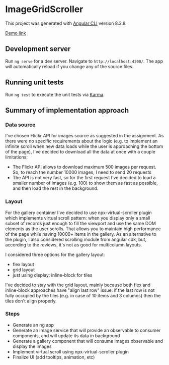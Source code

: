 # ImageGridScroller

This project was generated with [Angular CLI](https://github.com/angular/angular-cli) version 8.3.8.

[Demo link](https://kaera.github.io)

## Development server

Run `ng serve` for a dev server. Navigate to `http://localhost:4200/`. The app will automatically reload if you change any of the source files.

## Running unit tests

Run `ng test` to execute the unit tests via [Karma](https://karma-runner.github.io).

## Summary of implementation approach

### Data source

I've chosen Flickr API for images source as suggested in the assignment.
As there were no specific requirements about the logic (e.g. to implement an infinite scroll when new data loads while the user is approaching the bottom of the page), I've decided to download all the data at once with a couple limitations:
- The Flickr API allows to download maximum 500 images per request. So, to reach the number 10000 images, I need to send 20 requests
- The API is not very fast, so for the first request I've decided to load a smaller number of images (e.g. 100) to show them as fast as possible, and then load the rest in the background.

### Layout

For the gallery container I've decided to use npx-virtual-scroller plugin which implements virtual scroll pattern: when you display only a small subset of records just enough to fill the viewport and use the same DOM elements as the user scrolls. That allows you to maintain high performance of the page while having 10000+ items in the gallery.
As an alternative to the plugin, I also considered scrolling module from angular cdk, but, according to the reviews, it's not as good for multicolumn layouts.

I considered three options for the gallery layout:
- flex layout
- grid layout
- just using display: inline-block for tiles

I've decided to stay with the grid layout, mainly because both flex and inline-block approaches have "align last row" issue: if the last row is not fully occupied by the tiles (e.g. in case of 10 items and 3 columns) then the tiles don't align properly.

### Steps

- Generate an ng app
- Generate an image service that will provide an observable to consumer components, and will update its data in background
- Generate a gallery component that will consume images observable and display the images
- Implement virtual scroll using npx-virtual-scroller plugin
- Finalize UI (add tooltips, animation, etc)